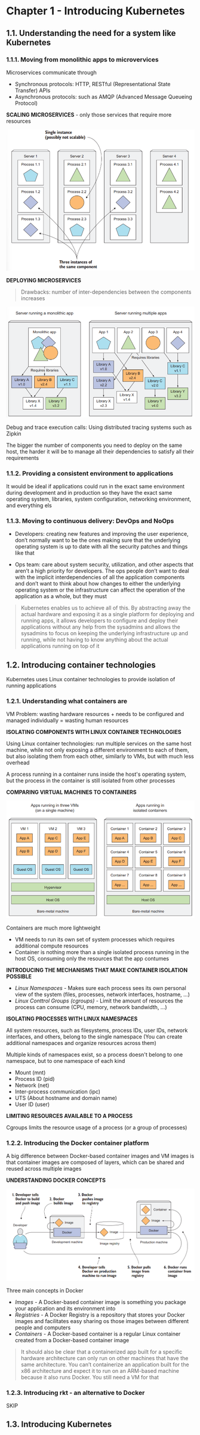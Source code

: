 # Chapter 1 - Introducing Kubernetes

## 1.1. Understanding the need for a system like Kubernetes

### 1.1.1. Moving from monolithic apps to microvervices

Microservices communicate through
- Synchronous protocols: HTTP, RESTful (Representational State Transfer) APIs
- Asynchronous protocols: such as AMQP (Advanced Message Queueing Protocol)

**SCALING MICROSERVICES** - only those services that require more resources

![Each microservice can be scaled individually](../assets/chap_01/scaling.png)

**DEPLOYING MICROSERVICES**

> Drawbacks: number of inter-dependencies between the components increases

![Multiple applications running on the same host may have conflicting dependencies](../assets/chap_01/dependencies.png)

Debug and trace execution calls: Using distributed tracing systems such as Zipkin

The bigger the number of components you need to deploy on the same host, the harder it will be to manage all their dependencies to satisfy all their requirements

### 1.1.2. Providing a consistent environment to applications

It would be ideal if applications could run in the exact same environment during development and in production so they have the exact same operating system, libraries, system configuration, networking environment, and everything els

### 1.1.3. Moving to continuous delivery: DevOps and NoOps

- Developers: creating new features and improving the user experience, don’t normally want to be the ones making sure that the underlying operating system is up to date with all the security patches and things like that

- Ops team: care about system security, utilization, and other aspects that aren’t a high priority for developers. The ops people don’t want to deal with the implicit interdependencies of all the application components and don’t want to think about how changes to either the underlying operating system or the infrastructure can affect the operation of the application as a whole, but they must

> Kubernetes enables us to achieve all of this. By abstracting away the actual hardware and exposing it as a single platform for deploying and running apps, it allows developers to configure and deploy their applications without any help from the sysadmins and allows the sysadmins to focus on keeping the underlying infrastructure up and running, while not having to know anything about the actual applications running on top of it

## 1.2. Introducing container technologies

Kubernetes uses Linux container technologies to provide isolation of running applications

### 1.2.1. Understanding what containers are

VM Problem: wasting hardware resources + needs to be configured and managed individually = wasting human resources

**ISOLATING COMPONENTS WITH LINUX CONTAINER TECHNOLOGIES**

Using Linux container technologies: run multiple services on the same host machine, while not only exposing a different environment to each of them, but also isolating them from each other, similarly to VMs, but with much less overhead

A process running in a container runs inside the host's operating system, but the process in the container is still isolated from other processes

**COMPARING VIRTUAL MACHINES TO CONTAINERS**

![Using VMs to isolate groups of applications vs. isolating individual apps with containers](../assets/chap_01/vm-container.png)

Containers are much more lightweight
- VM needs to run its own set of system processes which requires additional compute resources
- Container is nothing more than a single isolated process running in the host OS, consuming only the resources that the app contumes

**INTRODUCING THE MECHANISMS THAT MAKE CONTAINER ISOLATION POSSIBLE**

- _Linux Namespaces_ - Makes sure each process sees its own personal view of the system (files, processes, network interfaces, hostname, ...)
- _Linux Conttrol Groups (cgroups)_ - Limit the amount of resources the process can consume (CPU, memory, network bandwidth, ...)

**ISOLATING PROCESSES WITH LINUX NAMESPACES**

All system resources, such as filesystems, process IDs, user IDs, network interfaces, and others, belong to the single namespace (You can create additional namespaces and organize resources across them)

Multiple kinds of namespaces exist, so a process doesn't belong to one namespace, but to one namespace of each kind
- Mount (mnt)
- Process ID (pid)
- Network (net)
- Inter-process communication (ipc)
- UTS (About hostname and domain name)
- User ID (user)

**LIMITING RESOURCES AVAILABLE TO A PROCESS**

Cgroups limits the resource usage of a process (or a group of processes)

### 1.2.2. Introducing the Docker container platform

A big difference between Docker-based container images and VM images is that container images are composed of layers, which can be shared and reused across multiple images

**UNDERSTANDING DOCKER CONCEPTS**

![Docker images, registries, and containers](../assets/chap_01/docker.png)

Three main concepts in Docker
- _Images_ - A Docker-based container image is something you package your application and its environment into
- _Registries_ - A Docker Registry is a repository that stores your Docker images and facilitates easy sharing os those images between different people and computers
- _Containers_ - A Docker-based container is a regular Linux container created from a Docker-based container image

> It should also be clear that a containerized app built for a specific hardware architecture can only run on other machines that have the same architecture. You can’t containerize an application built for the x86 architecture and expect it to run on an ARM-based machine because it also runs Docker. You still need a VM for that

### 1.2.3. Introducing rkt - an alternative to Docker

SKIP

## 1.3. Introducing Kubernetes

